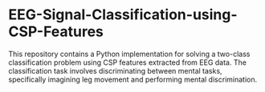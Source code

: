 # EEG-Signal-Classification-using-CSP-Features
This repository contains a Python implementation for solving a two-class classification problem using CSP features extracted from EEG data. The classification task involves discriminating between mental tasks, specifically imagining leg movement and performing mental discrimination.
